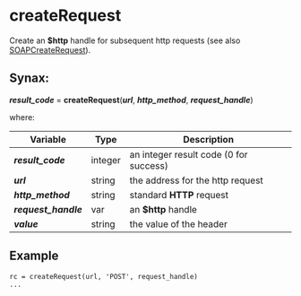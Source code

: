 # createRequest

Create an **$http** handle for subsequent http requests (see also [SOAPCreateRequest](../SOAPCreateRequest/#heading)).

## Synax:

***result_code*** = **createRequest**(***url***, ***http_method***, ***request_handle***)

where:

| Variable | Type | Description |
|--|--|--|
***result_code*** | integer |an integer result code (0 for success)
***url*** | string |the address for the http request
***http_method*** | string |standard **HTTP** request
***request_handle*** | var | an **$http** handle
***value*** | string |the value of the header

## Example
```
rc = createRequest(url, 'POST', request_handle)
...
```